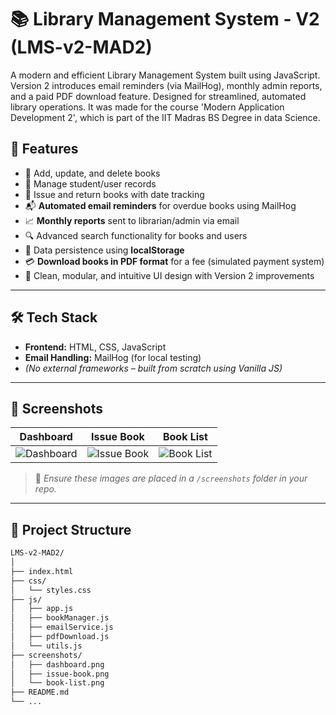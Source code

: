 # 📚 Library Management System - V2 (LMS-v2-MAD2)

A modern and efficient Library Management System built using JavaScript. Version 2 introduces email reminders (via MailHog), monthly admin reports, and a paid PDF download feature. Designed for streamlined, automated library operations.
 It was made for the course 'Modern Application Development 2', which is part of the IIT Madras BS Degree in data Science.

## 🚀 Features

- 📖 Add, update, and delete books
- 👤 Manage student/user records
- 📅 Issue and return books with date tracking
- 📬 **Automated email reminders** for overdue books using MailHog
- 📈 **Monthly reports** sent to librarian/admin via email
- 🔍 Advanced search functionality for books and users
- 💾 Data persistence using **localStorage**
- 💳 **Download books in PDF format** for a fee (simulated payment system)
- 🧹 Clean, modular, and intuitive UI design with Version 2 improvements

---

## 🛠️ Tech Stack

- **Frontend:** HTML, CSS, JavaScript
- **Email Handling:** MailHog (for local testing)
- *(No external frameworks – built from scratch using Vanilla JS)*

---

## 📸 Screenshots

| Dashboard | Issue Book | Book List |
|----------|------------|-----------|
| ![Dashboard](./screenshots/dashboard.png) | ![Issue Book](./screenshots/issue-book.png) | ![Book List](./screenshots/book-list.png) |

> 📁 *Ensure these images are placed in a `/screenshots` folder in your repo.*

---

## 📂 Project Structure

```bash
LMS-v2-MAD2/
│
├── index.html
├── css/
│   └── styles.css
├── js/
│   ├── app.js
│   ├── bookManager.js
│   ├── emailService.js
│   ├── pdfDownload.js
│   └── utils.js
├── screenshots/
│   ├── dashboard.png
│   ├── issue-book.png
│   └── book-list.png
├── README.md
└── ...

